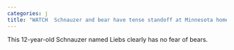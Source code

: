 ```yaml
---
categories: j
title: "WATCH  Schnauzer and bear have tense standoff at Minnesota home"
---
```

This 12-year-old Schnauzer named Liebs clearly has no fear of bears.